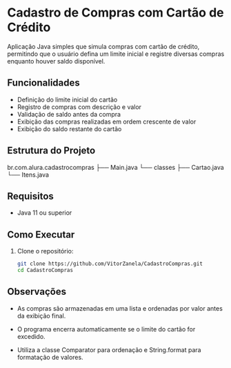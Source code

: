# Cadastro de Compras com Cartão de Crédito

Aplicação Java simples que simula compras com cartão de crédito, permitindo que o usuário defina um limite inicial e registre diversas compras enquanto houver saldo disponível.

## Funcionalidades

- Definição do limite inicial do cartão
- Registro de compras com descrição e valor
- Validação de saldo antes da compra
- Exibição das compras realizadas em ordem crescente de valor
- Exibição do saldo restante do cartão

## Estrutura do Projeto

br.com.alura.cadastrocompras
├── Main.java
└── classes
├── Cartao.java
└── Itens.java


## Requisitos

- Java 11 ou superior

## Como Executar

1. Clone o repositório:
   ```bash
   git clone https://github.com/VitorZanela/CadastroCompras.git
   cd CadastroCompras

## Observações
- As compras são armazenadas em uma lista e ordenadas por valor antes da exibição final.

- O programa encerra automaticamente se o limite do cartão for excedido.

- Utiliza a classe Comparator para ordenação e String.format para formatação de valores.
